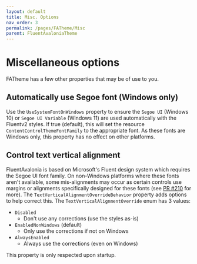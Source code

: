 ```yaml
---
layout: default
title: Misc. Options
nav_order: 3
permalink: /pages/FATheme/Misc
parent: FluentAvaloniaTheme
---
```


# Miscellaneous options

FATheme has a few other properties that may be of use to you.

## Automatically use Segoe font (Windows only)

Use the `UseSystemFontOnWindows` property to ensure the `Segoe UI` (Windows 10) or `Segoe UI Variable` (Windows 11) are used automatically with the Fluentv2 styles. If true (default), this will set the resource `ContentControlThemeFontFamily` to the appropriate font. As these fonts are Windows only, this property has no effect on other platforms.
<br/>

## Control text vertical alignment

FluentAvalonia is based on Microsoft's Fluent design system which requires the Segoe UI font family. On non-Windows platforms where these fonts aren't available, some mis-alignments may occur as certain controls use margins or alignments specifically designed for these fonts (see [PR #210](https://github.com/amwx/FluentAvalonia/pull/210) for more). The `TextVerticalAlignmentOverrideBehavior` property adds options to help correct this. The `TextVerticalAlignmentOverride` enum has 3 values:

- `Disabled`
  - Don't use any corrections (use the styles as-is)
- `EnabledNonWindows` (default)
  - Only use the corrections if not on Windows
- `AlwaysEnabled`
  - Always use the corrections (even on Windows)

This property is only respected upon startup.
